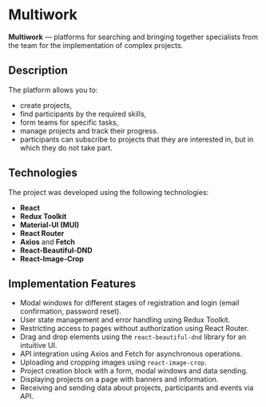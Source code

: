 # Multiwork
**Multiwork** — platforms for searching and bringing together specialists from the team for the implementation of complex projects.
##  Description
The platform allows you to:
- create projects,
- find participants by the required skills,
- form teams for specific tasks,
- manage projects and track their progress.
- participants can subscribe to projects that they are interested in, but in which they do not take part.
##  Technologies

The project was developed using the following technologies:

- **React** 
- **Redux Toolkit**
- **Material-UI (MUI)** 
- **React Router**
- **Axios** and **Fetch**
- **React-Beautiful-DND**
- **React-Image-Crop** 

## Implementation Features

- Modal windows for different stages of registration and login (email confirmation, password reset).
- User state management and error handling using Redux Toolkit.
- Restricting access to pages without authorization using React Router.
- Drag and drop elements using the `react-beautiful-dnd` library for an intuitive UI.
- API integration using Axios and Fetch for asynchronous operations.
- Uploading and cropping images using `react-image-crop`.
- Project creation block with a form, modal windows and data sending.
- Displaying projects on a page with banners and information.
- Receiving and sending data about projects, participants and events via API.
